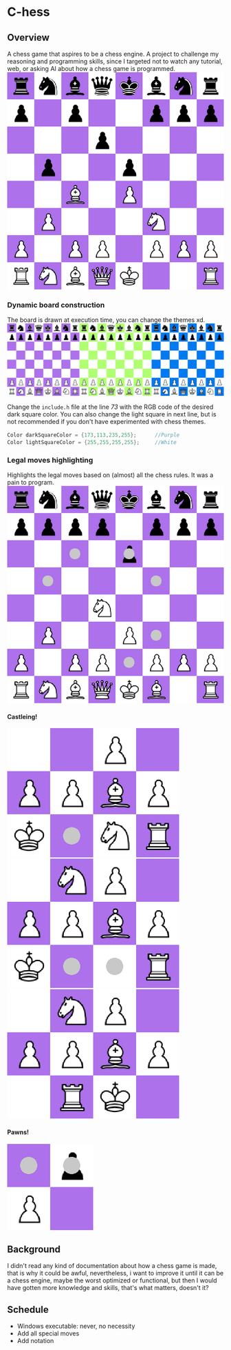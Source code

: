 # C-hess

## Overview
A chess game that aspires to be a chess engine.
A project to challenge my reasoning and programming skills, since I targeted not to watch any tutorial, web, or asking AI about how a chess game is programmed.
![Main screenshoot](./images/main.png)

### Dynamic board construction
The board is drawn at execution time, you can change the themes xd.
![Color boards](./images/colored.png)


Change the `include.h` file at the line *73* with the RGB code of the desired dark square color. You can also change the light square in next line, but is not recommended if you don't have experimented with chess themes.
``` c
Color darkSquareColor = {173,113,235,255};      //Purple
Color lightSquareColor = {255,255,255,255};     //White
```
### Legal moves highlighting
Highlights the legal moves based on (almost) all the chess rules. It was a pain to program.
![Highlight](./images/legalMoves.png)

#### Castleing!
![castle1](./images/castle1.png)
![castle2](./images/castle2.png)
![castle3](./images/castle3.png)

#### Pawns!
![pawns](./images/pawns!.png)

## Background
I didn't read any kind of documentation about how a chess game is made, that is why it could be awful, nevertheless, i want to improve it until it can be a chess engine, maybe the worst optimized or functional, but then I would have gotten more knowledge and skills, that's what matters, doesn't it?
## Schedule
- Windows executable: never, no necessity
- Add all special moves
- Add notation
